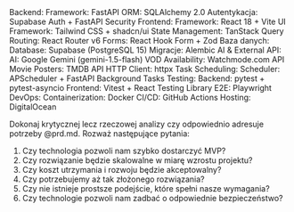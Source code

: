 <tech-stack>
Backend:
    Framework: FastAPI
    ORM: SQLAlchemy 2.0
    Autentykacja: Supabase Auth + FastAPI Security
Frontend:
    Framework: React 18 + Vite
    UI Framework: Tailwind CSS + shadcn/ui
    State Management: TanStack Query
    Routing: React Router v6
    Forms: React Hook Form + Zod
Baza danych:
    Database: Supabase (PostgreSQL 15)
    Migracje: Alembic
AI & External API:
    AI: Google Gemini (gemini-1.5-flash)
    VOD Availability: Watchmode.com API
    Movie Posters: TMDB API
    HTTP Client: httpx
Task Scheduling:
    Scheduler: APScheduler + FastAPI Background Tasks
Testing:
    Backend: pytest + pytest-asyncio
    Frontend: Vitest + React Testing Library
    E2E: Playwright
DevOps:
    Containerization: Docker
    CI/CD: GitHub Actions
    Hosting: DigitalOcean
</tech-stack>

Dokonaj krytycznej lecz rzeczowej analizy czy <tech-stack> odpowiednio adresuje potrzeby @prd.md. Rozważ następujące pytania:
1. Czy technologia pozwoli nam szybko dostarczyć MVP?
2. Czy rozwiązanie będzie skalowalne w miarę wzrostu projektu?
3. Czy koszt utrzymania i rozwoju będzie akceptowalny?
4. Czy potrzebujemy aż tak złożonego rozwiązania?
5. Czy nie istnieje prostsze podejście, które spełni nasze wymagania?
6. Czy technologie pozwoli nam zadbać o odpowiednie bezpieczeństwo?